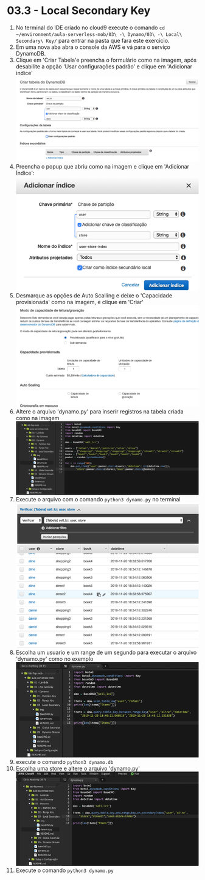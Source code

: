 # 03.3 - Local Secondary Key

1. No terminal do IDE criado no cloud9 execute o comando `cd ~/environment/aula-serverless-mob/03\ -\ Dynamo/03\ -\ Local\ Secondary\ Key/` para entrar na pasta que fara este exercicio.
2. Em uma nova aba abra o console da AWS e vá para o serviço DynamoDB.
3. Clique em 'Criar Tabela'e preencha o formulário como na imagem, após desabilite a opção 'Usar configurações padrão' e clique em 'Adicionar indice'
![img/localsecondaryindex01.png](img/localsecondaryindex01.png)
4. Preencha o popup que abriu como na imagem e clique em 'Adicionar Índice':
   ![img/localsecondaryindex01-2.png](img/localsecondaryindex02.png)
5. Desmarque as opções de Auto Scalling e deixe o 'Capacidade provisionada' como na imagem, e clique em 'Criar'
![alt](img/localsecondaryindex03.png)
6. Altere o arquivo 'dynamo.py' para inserir registros na tabela criada como na imagem
![img/localsecondaryindex04.png](img/localsecondaryindex04.png) 
7. Execute o arquivo com o comando `python3 dynamo.py` no terminal
![alt](img/localsecondaryindex05.png)
8. Escolha um usuario e um range de um segundo para executar o arquivo 'dynamo.py' como no exemplo
![img/localsecondaryindex06.png](img/localsecondaryindex06.png)
9. execute o comando `python3 dynamo.db`
10. Escolha uma store e altere o arquivo 'dynamo.py'
![img/localsecondaryindex07.png](img/localsecondaryindex07.png)
11. Execute o comando `python3 dynamo.py`
    